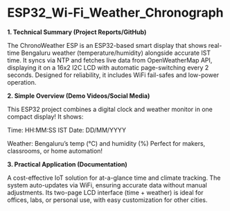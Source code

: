# ESP32_Wi-Fi_Weather_Chronograph

**1. Technical Summary (Project Reports/GitHub)**

The ChronoWeather ESP is an ESP32-based smart display that shows real-time Bengaluru weather (temperature/humidity) alongside accurate IST time. 
It syncs via NTP and fetches live data from OpenWeatherMap API, displaying it on a 16x2 I2C LCD with automatic page-switching every 2 seconds. 
Designed for reliability, it includes WiFi fail-safes and low-power operation.

**2. Simple Overview (Demo Videos/Social Media)**

This ESP32 project combines a digital clock and weather monitor in one compact display! It shows:

Time: HH:MM:SS IST
Date: DD/MM/YYYY

Weather: Bengaluru’s temp (°C) and humidity (%)
Perfect for makers, classrooms, or home automation!

**3. Practical Application (Documentation)**

A cost-effective IoT solution for at-a-glance time and climate tracking. The system auto-updates via WiFi, ensuring accurate data without manual adjustments. Its two-page LCD interface (time + weather) is ideal for offices, labs, or personal use, with easy customization for other cities.

